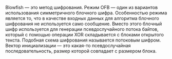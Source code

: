 Blowfish — это метод шифрования. Режим OFB — один из вариантов использования симметричного блочного шифра. Особенностью режима является то, что в качестве входных данных для алгоритма блочного шифрования не используется само сообщение. Вместо этого блочный шифр используется для генерации псевдослучайного потока байтов, который с помощью
операции XOR складывается с блоками открытого текста. Подобная схема шифрования называется потоковым шифром. Вектор инициализации — это какая-то псевдослучайная
последовательность, размер которой совпадает с размером блока. 
